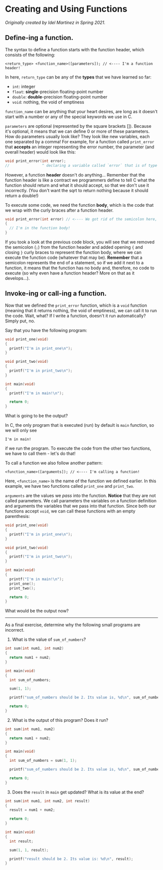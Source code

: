 # Creating and Using Functions

*Originally created by Idel Martinez in Spring 2021.*

## **Define**-ing a function.

The syntax to define a function starts with the function header, which consists of the following:

```
<return_type> <function_name>([parameters]); // <---- I'm a function header!
```

In here, `return_type` can be any of the **types** that we have learned so far:
* `int`: integer
* `float`: **single**-precision floating-point number
* `double`: **double**-precision floating-point number
* `void`: nothing, the void of emptiness

`function_name` can be anything that your heart desires, are long as it doesn't start with a number or any of the special keywords we use in C.

`parameters` are optional (represented by the square brackets []). Because it's optional, it means that we can define 0 or more of these parameters. How do parameters usually look like? They look like new variables, each one separated by a comma! For example, for a function called `print_error` that **accepts** an integer representing the error number, the parameter (and overall header) would look like this:

``` c
void print_error(int error);
//               ^ declaring a variable called `error` that is of type `int`
```

However, a function **header** doesn't do anything... Remember that the function header is like a contract we programmers define to tell C what the function should return and what it should accept, so that we don't use it incorrectly. (You don't want the sqrt to return nothing because it should return a double!)

To execute some code, we need the function **body**, which is the code that we wrap with the curly braces after a function header.

``` c
void print_error(int error) // <---- We got rid of the semicolon here, why?
{
  // I'm in the function body!
}
```

If you took a look at the previous code block, you will see that we removed the semicolon (`;`) from the function header and added opening `{` and closing `}` curly braces to represent the function body, where we can execute the function code (whatever that may be). **Remember** that a semicolon represents the end of a statement, so if we add it next to a function, it means that the function has no body and, therefore, no code to execute (so why even have a function header? More on that as it develops...).

## **Invoke**-ing or **call**-ing a function.

Now that we defined the `print_error` function, which is a `void` function (meaning that it returns nothing, the void of emptiness), we can call it to run the code. Wait, what? If I write a function, doesn't it run automatically? Simply put, no.

Say that you have the following program:

``` c
void print_one(void)
{
  printf("I'm in print_one\n");
}

void print_two(void)
{
  printf("I'm in print_two\n");
}

int main(void)
{
  printf("I'm in main!\n");

  return 0;
}
```

What is going to be the output?

In C, the only program that is executed (run) by default is `main` function, so we will only see

```
I'm in main!
```

if we run the program. To execute the code from the other two functions, we have to call them - let's do that!

To call a function we also follow another pattern:

```
<function_name>([arguments]); // <---- I'm calling a function!
```

Here, `<function_name>` is the name of the function we defined earlier. In this example, we have two functions called `print_one` and `print_two`.

`arguments` are the values we *pass* into the function. **Notice** that they are not called parameters. We call parameters the variables on a function definition and arguments the variables that we pass into that function. Since both our functions accept `void`, we can call these functions with an empty parenthesis:

``` c
void print_one(void)
{
  printf("I'm in print_one\n");
}

void print_two(void)
{
  printf("I'm in print_two\n");
}

int main(void)
{
  printf("I'm in main!\n");
  print_one();
  print_two();

  return 0;
}
```

What would be the output now?

---

As a final exercise, determine why the following small programs are incorrect.

1. What is the value of `sum_of_numbers`?

  ``` c
  int sum(int num1, int num2)
  {
    return num1 + num2;
  }

  int main(void)
  {
    int sum_of_numbers;

    sum(1, 1);

    printf("sum_of_numbers should be 2. Its value is, %d\n", sum_of_numbers);

    return 0;
  }
  ```

2. What is the output of this program? Does it run?

  ``` c
  int sum(int num1, num2)
  {
    return num1 + num2;
  }

  int main(void)
  {
    int sum_of_numbers = sum(1, 1);

    printf("sum_of_numbers should be 2. Its value is, %d\n", sum_of_numbers);

    return 0;
  }
  ```

3. Does the `result` in `main` get updated? What is its value at the end?

  ``` c
  int sum(int num1, int num2, int result)
  {
    result = num1 + num2;

    return 0;
  }

  int main(void)
  {
    int result;

    sum(1, 1, result);

    printf("result should be 2. Its value is: %d\n", result);
  }
  ```
